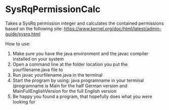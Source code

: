 # SysRqPermissionCalc
Takes a SysRq permission integer and calculates the contained permissions
based on the following site: https://www.kernel.org/doc/html/latest/admin-guide/sysrq.html


How to use:
1. Make sure you have the java environment and the javac compiler installed on your system
2. Open a command line at the folder location you put the yourfilename.java file to
3. Run javac yourfilename.java in the terminal
4. Start the program by using: java programname in your terminal
   (programname is Main for the half German version and MainFullEnglishVersion for the full English version
5. Be happy you found a program, that hopefully does what you were looking for
